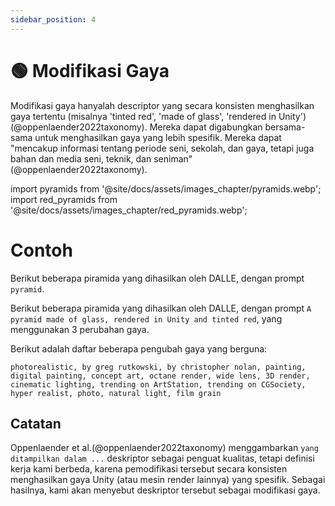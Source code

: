 ```yaml
---
sidebar_position: 4
---
```


# 🟢 Modifikasi Gaya

Modifikasi gaya hanyalah descriptor yang secara konsisten menghasilkan gaya tertentu (misalnya 'tinted red', 'made of glass', 'rendered in Unity')(@oppenlaender2022taxonomy). Mereka dapat digabungkan bersama-sama untuk menghasilkan gaya yang lebih spesifik. Mereka dapat "mencakup informasi tentang periode seni, sekolah, dan gaya, tetapi juga bahan dan media seni, teknik, dan seniman"(@oppenlaender2022taxonomy).

import pyramids from '@site/docs/assets/images_chapter/pyramids.webp';
import red_pyramids from '@site/docs/assets/images_chapter/red_pyramids.webp';

# Contoh

Berikut beberapa piramida yang dihasilkan oleh DALLE, dengan prompt `pyramid`.

<div style={{textAlign: 'center'}}>
  <LazyLoadImage src={pyramids} style={{width: "750px"}} />
</div>

Berikut beberapa piramida yang dihasilkan oleh DALLE, dengan prompt `A pyramid made of glass, rendered in Unity and tinted red`, yang menggunakan 3 perubahan gaya.

<div style={{textAlign: 'center'}}>
  <LazyLoadImage src={red_pyramids} style={{width: "750px"}} />
</div>

Berikut adalah daftar beberapa pengubah gaya yang berguna:

```text
photorealistic, by greg rutkowski, by christopher nolan, painting, digital painting, concept art, octane render, wide lens, 3D render, cinematic lighting, trending on ArtStation, trending on CGSociety, hyper realist, photo, natural light, film grain
```

## Catatan

Oppenlaender et al.(@oppenlaender2022taxonomy) menggambarkan `yang ditampilkan dalam ...` deskriptor sebagai penguat kualitas, tetapi definisi kerja kami berbeda, karena pemodifikasi tersebut secara konsisten menghasilkan gaya Unity (atau mesin render lainnya) yang spesifik. Sebagai hasilnya, kami akan menyebut deskriptor tersebut sebagai modifikasi gaya.